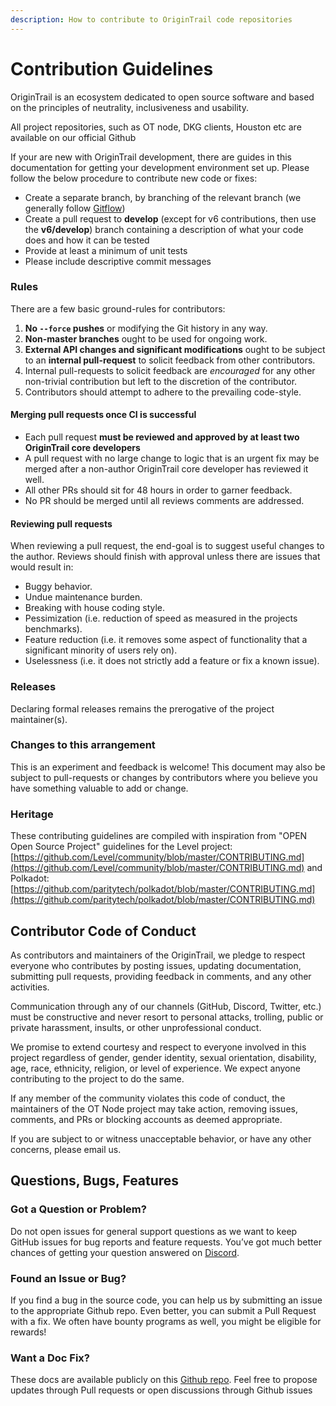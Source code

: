```yaml
---
description: How to contribute to OriginTrail code repositories
---
```


# Contribution Guidelines

OriginTrail is an ecosystem dedicated to open source software and based on the principles of neutrality, inclusiveness and usability.&#x20;

All project repositories, such as OT node, DKG clients, Houston etc are available on our official Github

If your are new with OriginTrail development, there are guides in this documentation for getting your development environment set up. Please follow the below procedure to contribute new code or fixes:&#x20;

* Create a separate branch, by branching of the relevant branch (we generally follow [Gitflow](https://www.atlassian.com/git/tutorials/comparing-workflows/gitflow-workflow))
* Create a pull request to **develop** (except for v6 contributions, then use the **v6/develop**) branch containing a description of what your code does and how it can be tested
* Provide at least a minimum of unit tests
* Please include descriptive commit messages

### Rules

There are a few basic ground-rules for contributors:

1. **No `--force` pushes** or modifying the Git history in any way.
2. **Non-master branches** ought to be used for ongoing work.
3. **External API changes and significant modifications** ought to be subject to an **internal pull-request** to solicit feedback from other contributors.
4. Internal pull-requests to solicit feedback are _encouraged_ for any other non-trivial contribution but left to the discretion of the contributor.
5. Contributors should attempt to adhere to the prevailing code-style.

#### Merging pull requests once CI is successful

* Each pull request **must be reviewed and approved by at least two OriginTrail core developers**
* A pull request with no large change to logic that is an urgent fix may be merged after a non-author OriginTrail core developer has reviewed it well.
* All other PRs should sit for 48 hours in order to garner feedback.
* No PR should be merged until all reviews comments are addressed.

#### Reviewing pull requests

When reviewing a pull request, the end-goal is to suggest useful changes to the author. Reviews should finish with approval unless there are issues that would result in:

* Buggy behavior.
* Undue maintenance burden.
* Breaking with house coding style.
* Pessimization (i.e. reduction of speed as measured in the projects benchmarks).
* Feature reduction (i.e. it removes some aspect of functionality that a significant minority of users rely on).
* Uselessness (i.e. it does not strictly add a feature or fix a known issue).

### Releases

Declaring formal releases remains the prerogative of the project maintainer(s).

### Changes to this arrangement

This is an experiment and feedback is welcome! This document may also be subject to pull-requests or changes by contributors where you believe you have something valuable to add or change.

### Heritage

These contributing guidelines are compiled with inspiration from "OPEN Open Source Project" guidelines for the Level project: [https://github.com/Level/community/blob/master/CONTRIBUTING.md](https://github.com/Level/community/blob/master/CONTRIBUTING.md) and Polkadot: [https://github.com/paritytech/polkadot/blob/master/CONTRIBUTING.md](https://github.com/paritytech/polkadot/blob/master/CONTRIBUTING.md)

## Contributor Code of Conduct

As contributors and maintainers of the OriginTrail, we pledge to respect everyone who contributes by posting issues, updating documentation, submitting pull requests, providing feedback in comments, and any other activities.

Communication through any of our channels (GitHub, Discord, Twitter, etc.) must be constructive and never resort to personal attacks, trolling, public or private harassment, insults, or other unprofessional conduct.

We promise to extend courtesy and respect to everyone involved in this project regardless of gender, gender identity, sexual orientation, disability, age, race, ethnicity, religion, or level of experience. We expect anyone contributing to the project to do the same.

If any member of the community violates this code of conduct, the maintainers of the OT Node project may take action, removing issues, comments, and PRs or blocking accounts as deemed appropriate.

If you are subject to or witness unacceptable behavior, or have any other concerns, please email us.

## Questions, Bugs, Features

### Got a Question or Problem?

Do not open issues for general support questions as we want to keep GitHub issues for bug reports and feature requests. You’ve got much better chances of getting your question answered on [Discord](https://discordapp.com/invite/FCgYk2S).

### Found an Issue or Bug?

If you find a bug in the source code, you can help us by submitting an issue to the appropriate Github repo. Even better, you can submit a Pull Request with a fix. We often have bounty programs as well, you might be eligible for rewards!

### Want a Doc Fix?

These docs are available publicly on this [Github repo](https://github.com/OriginTrail/dkg-docs). Feel free to propose updates through Pull requests or open discussions through Github issues
